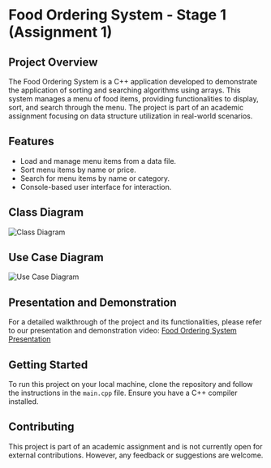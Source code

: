 # Food Ordering System - Stage 1 (Assignment 1)

## Project Overview

The Food Ordering System is a C++ application developed to demonstrate the application of sorting and searching algorithms using arrays. This system manages a menu of food items, providing functionalities to display, sort, and search through the menu. The project is part of an academic assignment focusing on data structure utilization in real-world scenarios.

## Features

- Load and manage menu items from a data file.
- Sort menu items by name or price.
- Search for menu items by name or category.
- Console-based user interface for interaction.

## Class Diagram

![Class Diagram](http://www.plantuml.com/plantuml/png/XLBHIiGm47pFL-InXzVplKWv50vyE1NyWfYiDP0cHx9LYlZlRfU66bgvjsPcPpAPxZ6XYZZqJcYdKf9dPRty5ZzYFf-i0pfBMSjt-dnIFJGoORI-8_16Hb2csXNGLxG8bL6eCapyPx1cSJs37nuH-jdP5wu4Q8NGXJWMu2LQJMCc36yE-APiK_qrsA_K-rAwOsq7E3rcoPxHXrczPbx8XGH5X3JRS8BokJE_6EPSctFPleYwAkuKWdcE1YRvwvYM2dkgWeP1OuXtkPUMhLrG9YEfclxYVs4l1E0qMXNHGcJmVio5RL0SlkH0HVsHXTiLhGQlTaLDy8eU3krM6Osqtg8bSH9hcbMyqGqlRhhbNKs2iRfkbyLif0uUwQOaZk3DqBjV)

## Use Case Diagram

![Use Case Diagram](http://www.plantuml.com/plantuml/png/IqmkoIzIS2ujBidFJItYAYrEJKuiJbLG2ijCBLVmJSqhLL98B5O0yK0SX7nmVb49GXx4GvDFJInApa2eWF31QhXWjYdewjh1ZKOHXHY8AOem1000)

## Presentation and Demonstration

For a detailed walkthrough of the project and its functionalities, please refer to our presentation and demonstration video: [Food Ordering System Presentation](#Your-YouTube-or-Drive-Link-Here)

## Getting Started

To run this project on your local machine, clone the repository and follow the instructions in the `main.cpp` file. Ensure you have a C++ compiler installed.

## Contributing

This project is part of an academic assignment and is not currently open for external contributions. However, any feedback or suggestions are welcome.

